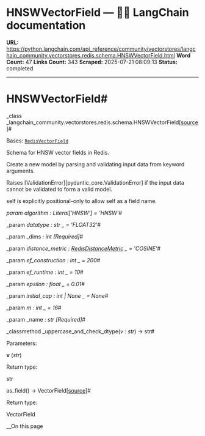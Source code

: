 # HNSWVectorField — 🦜🔗 LangChain  documentation

**URL:** https://python.langchain.com/api_reference/community/vectorstores/langchain_community.vectorstores.redis.schema.HNSWVectorField.html
**Word Count:** 47
**Links Count:** 343
**Scraped:** 2025-07-21 08:09:13
**Status:** completed

---

# HNSWVectorField\#

_class _langchain\_community.vectorstores.redis.schema.HNSWVectorField[\[source\]](https://python.langchain.com/api_reference/_modules/langchain_community/vectorstores/redis/schema.html#HNSWVectorField)\#     

Bases: [`RedisVectorField`](https://python.langchain.com/api_reference/community/vectorstores/langchain_community.vectorstores.redis.schema.RedisVectorField.html#langchain_community.vectorstores.redis.schema.RedisVectorField "langchain_community.vectorstores.redis.schema.RedisVectorField")

Schema for HNSW vector fields in Redis.

Create a new model by parsing and validating input data from keyword arguments.

Raises \[ValidationError\]\[pydantic\_core.ValidationError\] if the input data cannot be validated to form a valid model.

self is explicitly positional-only to allow self as a field name.

_param _algorithm _: Literal\['HNSW'\]__ = 'HNSW'_\#     

_param _datatype _: str_ _ = 'FLOAT32'_\#     

_param _dims _: int_ _\[Required\]_\#     

_param _distance\_metric _: [RedisDistanceMetric](https://python.langchain.com/api_reference/community/vectorstores/langchain_community.vectorstores.redis.schema.RedisDistanceMetric.html#langchain_community.vectorstores.redis.schema.RedisDistanceMetric "langchain_community.vectorstores.redis.schema.RedisDistanceMetric")_ _ = 'COSINE'_\#     

_param _ef\_construction _: int_ _ = 200_\#     

_param _ef\_runtime _: int_ _ = 10_\#     

_param _epsilon _: float_ _ = 0.01_\#     

_param _initial\_cap _: int | None_ _ = None_\#     

_param _m _: int_ _ = 16_\#     

_param _name _: str_ _\[Required\]_\#     

_classmethod _uppercase\_and\_check\_dtype\(_v : str_\) → str\#     

Parameters:     

**v** \(_str_\)

Return type:     

str

as\_field\(\) → VectorField[\[source\]](https://python.langchain.com/api_reference/_modules/langchain_community/vectorstores/redis/schema.html#HNSWVectorField.as_field)\#     

Return type:     

VectorField

__On this page
